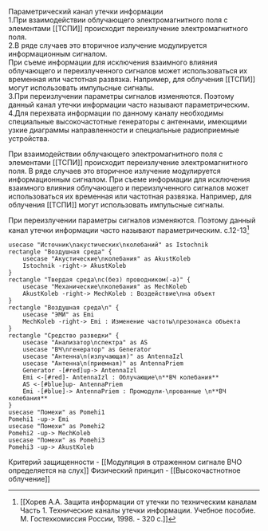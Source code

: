 Параметрический канал утечки информации  
1.При взаимодействии облучающего электромагнитного поля с элементами [[ТСПИ]] происходит переизлучение электромагнитного поля.  
2.В ряде случаев это вторичное излучение модулируется информационным сигналом.  
При съеме информации для исключения взаимного влияния облучающего и переизлученного сигналов может использоваться их временная или частотная развязка. Например, для облучения [[ТСПИ]] могут использовать импульсные сигналы.  
3.При переизлучении параметры сигналов изменяются. Поэтому данный канал утечки информации часто называют параметрическим.  
4.Для перехвата информации по данному каналу необходимы специальные высокочастотные генераторы с антеннами, имеющими узкие диаграммы направленности и специальные радиоприемные устройства.

При взаимодействии облучающего электромагнитного поля с элементами [[ТСПИ]] происходит переизлучение электромагнитного поля. В ряде случаев это вторичное излучение модулируется информационным сигналом. При съеме информации для исключения взаимного влияния облучающего и переизлученного сигналов может использоваться их временная или частотная развязка. Например, для облучения [[ТСПИ]] могут использовать импульсные сигналы.

При переизлучении параметры сигналов изменяются. Поэтому данный канал утечки информации часто называют параметрическим. 
с.12-13[^1]


```plantuml
usecase "Источник\nакустических\nколебаний" as Istochnik
rectangle "Воздушная среда" {
	usecase "Акустические\nколебания" as AkustKoleb
	Istochnik -right-> AkustKoleb
}
rectangle "Твердая среда\nc(без) проводником(-а)" {
	usecase "Механические\nколебания" as MechKoleb
	AkustKoleb -right-> MechKoleb : Воздействие\nна объект
}
rectangle "Воздушная среда\n" {
	usecase "ЭМИ" as Emi
	MechKoleb -right-> Emi : Изменение частоты\nрезонанса объекта
}
rectangle "Средство разведки" {
	usecase "Анализатор\nспектра" as AS
	usecase "ВЧ\nгенератор" as Generator
	usecase "Антенна\n(излучающая)" as AntennaIzl
	usecase "Антенна\n(приемная)" as AntennaPriem
	Generator -[#red]up-> AntennaIzl
	Emi <-[#red]- AntennaIzl : Облучающие\n**ВЧ колебания**
	AS <-[#blue]up- AntennaPriem
	Emi -[#blue]-> AntennaPriem : Промодули-\nрованные \n**ВЧ колебания**
}
usecase "Помехи" as Pomehi1
Pomehi1 -up-> Emi
usecase "Помехи" as Pomehi2
Pomehi2 -up-> MechKoleb
usecase "Помехи" as Pomehi3
Pomehi3 -up-> AkustKoleb
```


Критерий защищенности - [[Модуляция в отраженном сигнале ВЧО определяется на слух]]
Физический принцип - [[Высокочастнотное облучение]]

[^1]:[[Хорев А.А. Защита информации от утечки по техническим каналам Часть 1. Технические каналы утечки информации. Учебное пособие. М. Гостехкомиссия России, 1998. - 320 с.]]